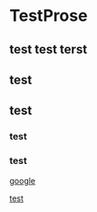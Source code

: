 # TestProse
## test test terst

## test

## test

### test

### test

[google](www.google.com "google1")

[test](https://www.google.com)

